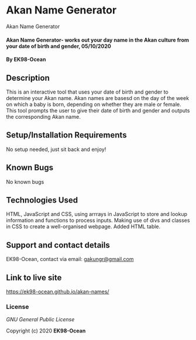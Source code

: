 # Akan Name Generator
Akan Name Generator

#### Akan Name Generator- works out your day name in the Akan culture from your date of birth and gender, 05/10/2020

#### By **EK98-Ocean**

## Description
This is an interactive tool that uses your date of birth and gender to determine your Akan name. Akan names are basesd on the day of the week on which a baby is born, depending on whether they are male or female. This tool prompts the user to give their date of birth and gender and outputs the corresponding Akan name.

## Setup/Installation Requirements
No setup needed, just sit back and enjoy!

## Known Bugs
No known bugs

## Technologies Used
HTML, JavaScript and CSS, using arrrays in JavaScript to store and lookup information and functions to process inputs. Making use of divs and classes in CSS to create a well-organised webpage. Added HTML table.

## Support and contact details
EK98-Ocean, contact via email: gakungr@gmail.com

## Link to live site
https://ek98-ocean.github.io/akan-names/

### License
*GNU General Public License*


Copyright (c) 2020 **EK98-Ocean**